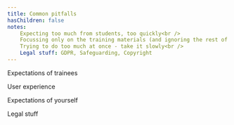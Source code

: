 ```yaml
---
title: Common pitfalls
hasChildren: false
notes:
    Expecting too much from students, too quickly<br />
    Focussing only on the training materials (and ignoring the rest of the user experience)<br />
    Trying to do too much at once - take it slowly<br />
    Legal stuff: GDPR, Safeguarding, Copyright
---
```

Expectations of trainees

User experience

Expectations of yourself

Legal stuff

